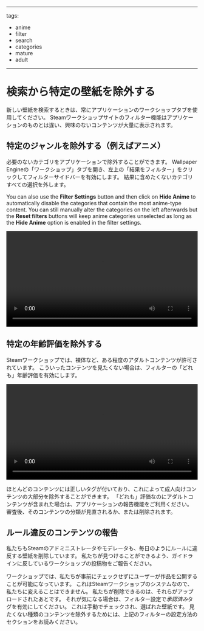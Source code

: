 - - -
  tags:
  - anime
  - filter
  - search
  - categories
  - mature
  - adult
- - -

# 検索から特定の壁紙を除外する

新しい壁紙を検索するときは、常にアプリケーションのワークショップタブを使用してください。 Steamワークショップサイトのフィルター機能はアプリケーションのものとは違い、興味のないコンテンツが大量に表示されます。

## 特定のジャンルを除外する（例えばアニメ）

必要のないカテゴリをアプリケーションで除外することができます。 Wallpaper Engineの「ワークショップ」タブを開き、左上の「結果をフィルター」をクリックしてフィルターサイドバーを有効にします。 結果に含めたくないカテゴリすべての選択を外します。

You can also use the **Filter Settings** button and then click on **Hide Anime** to automatically disable the categories that contain the most anime-type content. You can still manually alter the categories on the left afterwards but the **Reset filters** buttons will keep anime categories unselected as long as the **Hide Anime** option is enabled in the filter settings.

<video width="100%" autoplay loop>
  <source src="/videos/filtercontent.mp4" type="video/mp4">
  Your browser does not support the video tag.
</video>

## 特定の年齢評価を除外する

Steamワークショップでは、裸体など、ある程度のアダルトコンテンツが許可されています。 こういったコンテンツを見たくない場合は、フィルターの「どれも」年齢評価を有効にします。

<video width="100%" autoplay loop>
  <source src="/videos/filterage.mp4" type="video/mp4">
  Your browser does not support the video tag.
</video>

ほとんどのコンテンツには正しいタグが付いており、これによって成人向けコンテンツの大部分を除外することができます。 「どれも」評価なのにアダルトコンテンツが含まれた場合は、アプリケーションの報告機能をご利用ください。 審査後、そのコンテンツの分類が見直されるか、または削除されます。

## ルール違反のコンテンツの報告

私たちもSteamのアドミニストレータやモデレータも、毎日のようにルールに違反する壁紙を削除しています。 私たちが見つけることができるよう、ガイドラインに反しているワークショップの投稿物をご報告ください。

ワークショップでは、私たちが事前にチェックせずにユーザーが作品を公開することが可能になっています。 これはSteamワークショップのシステムなので、私たちに変えることはできません。 私たちが削除できるのは、それらがアップロードされたあとです。 それが気になる場合は、フィルター設定で*承認済み*タグを有効にしてください。 これは手動でチェックされ、選ばれた壁紙です。 見たくない種類のコンテンツを除外するためには、上記のフィルターの設定方法のセクションをお読みください。